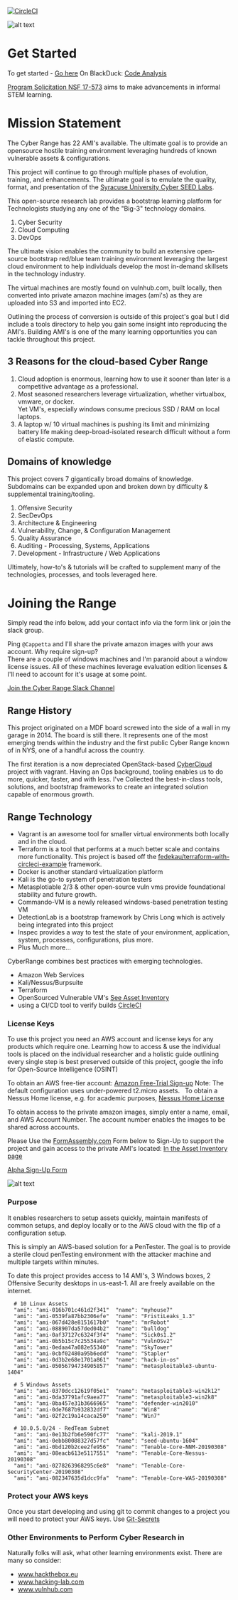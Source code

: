 [![CircleCI](https://circleci.com/gh/cappetta/CyberRange.svg?style=svg)](https://circleci.com/gh/cappetta/CyberRange)

![alt text](https://github.com/cappetta/CyberRange/blob/feature/kali-setup/cyberRange_logo.png "Cyber Range")
# Get Started
To get started - [Go here](https://github.com/secdevops-cuse/CyberRange/tree/master/tutorials#how-to-get-started)
On BlackDuck: [Code Analysis](https://www.openhub.net/p/CyberRange)

[Program Solicitation NSF 17-573](https://www.nsf.gov/pubs/2017/nsf17573/nsf17573.htm) aims to make advancements in informal STEM learning.


# Mission Statement

The Cyber Range has 22 AMI's available.  The ultimate goal is to provide an 
opensource hostile training environment leveraging hundreds of known 
vulnerable assets & configurations. 

This project will continue to go through multiple phases of evolution, 
training, and enhancements.  The ultimate goal is to emulate the 
quality, format, and presentation of the [Syracuse University Cyber SEED Labs](http://www.cis.syr.edu/~wedu/seed/Labs_16.04/).

This open-source research lab provides a bootstrap learning platform for Technologists studying any one of the "Big-3" technology domains.  

1. Cyber Security
2. Cloud Computing
3. DevOps

  
The ultimate vision enables the community to build an extensive 
open-source bootstrap red/blue team training environment leveraging 
the largest cloud environment to help individuals develop the most 
in-demand skillsets in the technology industry. 

The virtual machines are mostly found on vulnhub.com, built locally, then converted into private 
amazon machine images (ami's) as they are uploaded into S3 and imported into EC2.

Outlining the process of conversion is outside of this project's goal but I did include a tools directory to help you gain 
some insight into reproducing the AMI's.  Building AMI's is one of the many learning opportunities you can tackle throughout
this project.

## 3 Reasons for the cloud-based Cyber Range
1. Cloud adoption is enormous, learning how to use it sooner than later is a competitive advantage as a professional.
2. Most seasoned researchers leverage virtualization, whether virtualbox, vmware, or docker.  
    Yet VM's, especially windows consume precious SSD / RAM on local laptops.  
3. A laptop w/ 10 virtual machines is pushing its limit and minimizing battery life making deep-broad-isolated 
    research difficult without a form of elastic compute. 


## Domains of knowledge
This project covers 7 gigantically broad domains of knowledge.  Subdomains 
can be expanded upon and broken down by difficulty & supplemental training/tooling.

1. Offensive Security
2. SecDevOps
3. Architecture & Engineering
4. Vulnerability, Change, & Configuration Management
5. Quality Assurance
6. Auditing - Processing, Systems, Applications
7. Development - Infrastructure / Web Applications

Ultimately, how-to's & tutorials will be crafted to supplement many of the technologies, processes, and tools leveraged here.

# Joining the Range
Simply read the info below, add your contact info via the form link or join the slack group.

Ping `@Cappetta` and I'll share the private amazon images with your aws account. Why require sign-up?  
There are a couple of windows machines and I'm paranoid about a window license issues.  All of these
machines leverage evaluation edition licenses & I'll need to account for it's usage at some point.

[Join the Cyber Range Slack Channel](https://join.slack.com/t/acsaws/shared_invite/enQtNTg0NjU1NDY3MTQwLWU4MDc2ZDUyYjg4OTMxNTJkMDljMDM2NzRhOTQzZjQ3MTk1NTFkMmE4OTc2MGRiM2U4NzIwNTVkNmIzYWY0YmY") 


## Range History
This project originated on a MDF board screwed into the side of a wall in my garage in 2014. The board is still there.  It represents
one of the most emerging trends within the industry and the first public Cyber Range known of in NYS, one of a handful across the country.

The first iteration is a now depreciated OpenStack-based [CyberCloud](https://github.com/cappetta/CyberCloud) project with vagrant.
Having an Ops background, tooling enables us to do more, quicker, faster, and with less.  I've Collected the best-in-class tools,
solutions, and bootstrap frameworks to create an integrated solution capable of enormous growth.

## Range Technology  
- Vagrant is an awesome tool for smaller virtual environments both locally and in the cloud.
- Terraform is a tool that performs at a much better scale and contains more functionality.  This project is based off the [fedekau/terraform-with-circleci-example](https://github.com/fedekau/terraform-with-circleci-example)
framework.
- Docker is another standard virtualization platform
- Kali is the go-to system of penetration testers
- Metasplotiable 2/3 & other open-source vuln vms provide foundational stability and future growth.
- Commando-VM is a newly released windows-based penetration testing VM
- DetectionLab is a bootstrap framework by Chris Long which is actively being integrated into this project
- Inspec provides a way to test the state of your environment, application, system, processes, configurations, plus more.
- Plus Much more... 

    
CyberRange combines best practices with emerging technologies.
 - Amazon Web Services
 - Kali/Nessus/Burpsuite
 - Terraform
 - OpenSourced Vulnerable VM's [See Asset Inventory](asset-inventory.md)
 - using a CI/CD tool to verify builds [CircleCI](https://circleci.com/)

### License Keys
To use this project you need an AWS account and license keys for any products which require one.  Learning how to access & use the individual
tools is placed on the individual researcher and a holistic guide outlining every single step is best preserved outside of this project,
google the info for Open-Source Intelligence (OSINT)

To obtain an AWS free-tier account: [Amazon Free-Trial Sign-up](https://portal.aws.amazon.com/billing/signup?refid=em_127222) Note: The default configuration uses under-powered t2.micro assets.&nbsp;&nbsp;</div>
To obtain a Nessus Home license, e.g. for academic purposes, [Nessus Home License](https://www.tenable.com/products/nessus-home)


To obtain access to the private amazon images, simply enter a name, email, and AWS Account Number. 
The account number enables the images to be shared across accounts.<br></div>

Please Use the [FormAssembly.com](http://www.formassembly.com) Form below to Sign-Up to support the project and gain access to the private AMI's located: [In the Asset Inventory page](https://github.com/secdevops-cuse/CyberRange/blob/master/asset-inventory.md")

[Alpha Sign-Up Form](https://www.tfaforms.com/4729221)
 
![alt text](https://raw.githubusercontent.com/secdevops-cuse/CyberRange/master/CyberRange.png "Cyber Range")

### Purpose
It enables researchers to setup assets quickly, maintain manifests of common
setups, and deploy locally or to the AWS cloud with the flip of a configuration
setup.

This is simply an AWS-based solution for a PenTester.  The goal is to
provide a sterile cloud penTesting environment with the attacker machine
and multiple targets within minutes.

To date this project provides access to 14 AMI's, 3 Windows boxes, 2 Offensive
 Security desktops in us-east-1. All are freely available on the internet.

```
  # 10 Linux Assets
  "ami": "ami-016b701c461d2f341"  "name": "myhouse7"
  "ami": "ami-0539fa87bb2306efe"  "name": "FristiLeaks_1.3"
  "ami": "ami-067d428e8151617b0"  "name": "mrRobot"
  "ami": "ami-088907da57ded04b2"  "name": "bulldog"
  "ami": "ami-0af37127c6324f3f4"  "name": "Sick0s1.2"
  "ami": "ami-0b5b15c7c25534a9c"  "name": "VulnOSv2"
  "ami": "ami-0edaa47a082e55340"  "name": "SkyTower"
  "ami": "ami-0cbf02480a95b6edd"  "name": "Stapler"
  "ami": "ami-0d3b2e68e1701a861"  "name": "hack-in-os"
  "ami": "ami-05056794734905857"  "name": "metasploitable3-ubuntu-1404"
  
  # 5 Windows Assets
  "ami": "ami-0370dcc12619f05e1"  "name": "metasploitable3-win2k12"
  "ami": "ami-0da37791afc9aea77"  "name": "metasploitable3-win2k8"
  "ami": "ami-0ba457e31b3666965"  "name": "defender-win2010"
  "ami": "ami-0de7687b932832df7"  "name": "Win8"
  "ami": "ami-02f2c19a14caca250"  "name": "Win7"
  
  # 10.0.5.0/24 - RedTeam Subnet
  "ami": "ami-0e13b2fb6e590fc77"  "name": "kali-2019.1"
  "ami": "ami-0ebb80088327d57fc"  "name": "seed-ubuntu-1604"
  "ami": "ami-0bd120b2cee2fe956"  "name": "Tenable-Core-NNM-20190308"
  "ami": "ami-08eacb613e5117551"  "name": "Tenable-Core-Nessus-20190308"
  "ami": "ami-0278263968295c6e8"  "name": "Tenable-Core-SecurityCenter-20190308"
  "ami": "ami-082347635d1dcc9fa"  "name": "Tenable-Core-WAS-20190308"
```



### Protect your AWS keys
Once you start developing and using git to commit changes to a project
you will need to protect your AWS keys.  Use [Git-Secrets](https://github.com/cappetta/SecDevOps-Toolkit/blob/master/SecDevOps-Toolkit.wiki/git-secrets.md)

### Other Environments to Perform Cyber Research in
Naturally folks will ask, what other learning environments exist.  There are many so consider:
 - www.hackthebox.eu
 - www.hacking-lab.com
 - www.vulnhub.com